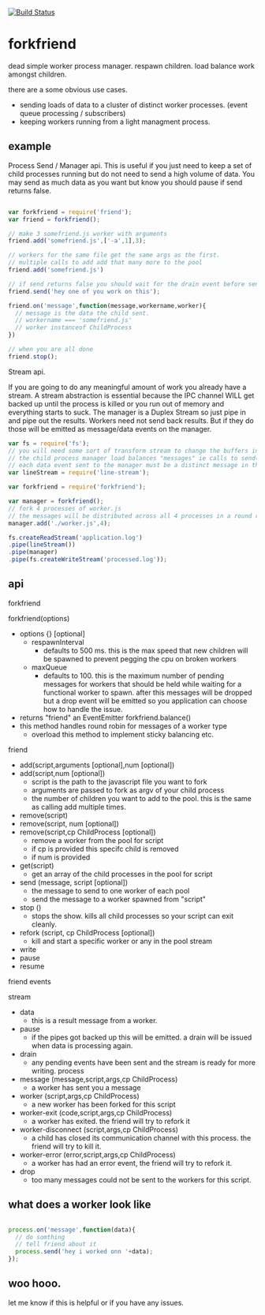 
[![Build Status](https://secure.travis-ci.org/soldair/node-forkfriend.png)](http://travis-ci.org/soldair/node-forkfriend)

# forkfriend
dead simple worker process manager. respawn children. load balance work amongst children.

there are a some obvious use cases. 
- sending loads of data to a cluster of distinct worker processes. (event queue processing / subscribers)
- keeping workers running from a light managment process.

## example


Process Send / Manager api.
This is useful if you just need to keep a set of child processes running but do not need to send a high volume of data.
You may send as much data as you want but know you should pause if send returns false.

```js

var forkfriend = require('friend');
var friend = forkfriend();

// make 3 somefriend.js worker with arguments
friend.add('somefriend.js',['-a',1],3);

// workers for the same file get the same args as the first. 
// multiple calls to add add that many more to the pool
friend.add('somefriend.js')

// if send returns false you should wait for the drain event before sending more data.
friend.send('hey one of you work on this');

friend.on('message',function(message,workername,worker){
  // message is the data the child sent.
  // workername === 'somefriend.js'
  // worker instanceof ChildProcess
})

// when you are all done
friend.stop();

```

Stream api.

If you are going to do any meaningful amount of work you already have a stream.
A stream abstraction is essential because the IPC channel WILL get backed up until the process is killed or you run out of memory and everything starts to suck.
The manager is a Duplex Stream so just pipe in and pipe out the results.
Workers need not send back results. But if they do those will be emitted as message/data events on the manager.

```js
var fs = require('fs');
// you will need some sort of transform stream to change the buffers into distinct messages.
// the child process manager load balances "messages" ie calls to send()
// each data event sent to the manager must be a distinct message in this 
var lineStream = require('line-stream');

var forkfriend = require('forkfriend');

var manager = forkfriend();
// fork 4 processes of worker.js
// the messages will be distributed across all 4 processes in a round robin/first available scheme
manager.add('./worker.js',4);

fs.createReadStream('application.log')
.pipe(lineStream())
.pipe(manager)
.pipe(fs.createWriteStream('processed.log'));

```



## api


forkfriend
 
  forkfriend(options)
  - options {} [optional]
    - respawnInterval
      - defaults to 500 ms. this is the max speed that new children will be spawned to prevent pegging the cpu on broken workers
    - maxQueue 
      - defaults to 100. this is the maximum number of pending messages for workers that should be held while waiting for a functional worker to spawn. after this messages will be dropped but a drop event will be emitted so you application can choose how to handle the issue.
  - returns "friend" an EventEmitter
  forkfriend.balance()
  - this method handles round robin for messages of a worker type
    - overload this method to implement sticky balancing etc.

friend

  - add(script,arguments [optional],num [optional])
  - add(script,num [optional])
    - script is the path to the javascript file you want to fork
    - arguments are passed to fork as argv of your child process
    - the number of children you want to add to the pool. this is the same as calling add multiple times.
  - remove(script)
  - remove(script, num [optional])
  - remove(script,cp ChildProcess [optional])
    - remove a worker from the pool for script
    - if cp is provided this specifc child is removed
    - if num is provided
  - get(script)
    - get an array of the child processes in the pool for script
  - send (message, script [optional])
    - the message to send to one worker of each pool
    - send the message to a worker spawned from "script"
  - stop ()
    - stops the show. kills all child processes so your script can exit cleanly.
  - refork (script, cp ChildProcess [optional])
    - kill and start a specific worker or any in the pool
  stream
  - write
  - pause
  - resume
  

friend events

  stream
  - data
    - this is a result message from a worker.
  - pause
    - if the pipes got backed up this will be emitted. a drain will be issued when data is processing again.
  - drain
    - any pending events have been sent and the stream is ready for more writing.
  process
  - message (message,script,args,cp ChildProcess)
    - a worker has sent you a message
  - worker (script,args,cp ChildProcess)
    - a new worker has been forked for this script
  - worker-exit (code,script,args,cp ChildProcess)
    - a worker has exited. the friend will try to refork it
  - worker-disconnect (script,args,cp ChildProcess)
    - a child has closed its communication channel with this process. the friend will try to kill it.
  - worker-error (error,script,args,cp ChildProcess)
    - a worker has had an error event, the friend will try to refork it.
  - drop
    - too many messages could not be sent to the workers for this script.


## what does a worker look like

```js

process.on('message',function(data){
  // do somthing
  // tell friend about it
  process.send('hey i worked onn '+data);
});


```
 
## woo hooo.

let me know if this is helpful or if you have any issues.
